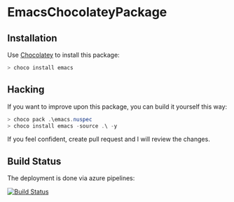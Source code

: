 # EmacsChocolateyPackage

## Installation

Use [Chocolatey](http://chocolatey.org/) to install this package:

```powershell
> choco install emacs
```

## Hacking

If you want to improve upon this package, you can build it yourself this way:

```powershell
> choco pack .\emacs.nuspec
> choco install emacs -source .\ -y
```

If you feel confident, create pull request and I will review the changes.

## Build Status

The deployment is done via azure pipelines:

[![Build Status](https://dev.azure.com/takingstack/Emacs%20Chocolatey%20Package/_apis/build/status/enko.EmacsChocolateyPackage?branchName=stable%2Femacs-27)](https://dev.azure.com/takingstack/Emacs%20Chocolatey%20Package/_build/latest?definitionId=1&branchName=stable%2Femacs-27)
